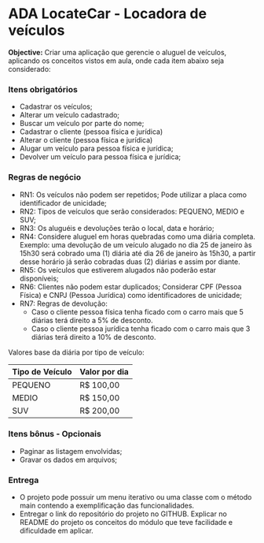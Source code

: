 # ADA LocateCar - Locadora de veículos

**Objective:** Criar uma aplicação que gerencie o aluguel de veículos, aplicando os conceitos vistos em aula, onde cada item abaixo seja considerado:

### Itens obrigatórios
- Cadastrar os veículos;
- Alterar um veículo cadastrado;
- Buscar um veículo por parte do nome;
- Cadastrar o cliente (pessoa física e jurídica)
- Alterar o cliente (pessoa física e jurídica)
- Alugar um veículo para pessoa física e jurídica;
- Devolver um veículo para pessoa física e jurídica;

### Regras de negócio
- RN1: Os veículos não podem ser repetidos; Pode utilizar a placa como identificador de unicidade;
- RN2: Tipos de veículos que serão considerados: PEQUENO, MEDIO e SUV;
- RN3: Os aluguéis e devoluções terão o local, data e horário;
- RN4: Considere aluguel em horas quebradas como uma diária completa. Exemplo: uma devolução de um veículo alugado no dia 25 de janeiro às 15h30 será cobrado uma (1) diária até dia 26 de janeiro às 15h30, a partir desse horário já serão cobradas duas (2) diárias e assim por diante.
- RN5: Os veículos que estiverem alugados não poderão estar disponíveis;
- RN6: Clientes não podem estar duplicados; Considerar CPF (Pessoa Física) e CNPJ (Pessoa Jurídica) como identificadores de unicidade;
- RN7: Regras de devolução:
    - Caso o cliente pessoa física tenha ficado com o carro mais que 5 diárias terá direito a 5% de desconto.
    - Caso o cliente pessoa jurídica tenha ficado com o carro mais que 3 diárias terá direito a 10% de desconto.


Valores base da diária por tipo de veículo:

| Tipo de Veículo | Valor por dia |
| --------------- | ------------- |
| PEQUENO         | R$ 100,00     |
| MEDIO           | R$ 150,00     |
| SUV             | R$ 200,00     |

### Itens bônus - Opcionais
- Paginar as listagem envolvidas;
- Gravar os dados em arquivos;


### Entrega
- O projeto pode possuir um menu iterativo ou uma classe com o método main contendo a exemplificação das funcionalidades.
- Entregar o link do repositório do projeto no GITHUB. Explicar no README do projeto os conceitos do módulo que teve facilidade e dificuldade em aplicar.